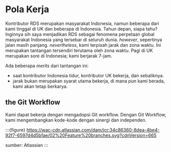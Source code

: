 # Pola Kerja

Kontributor RDS merupakan masyarakat Indonesia, namun beberapa dari kami tinggal di UK dan beberapa di Indonesia. Tahun depan, siapa tahu? Inginnya sih saya menjadikan RDS sebagai fenomena perpetaan global masyarakat Indonesia yang tersebar di seluruh dunia. _however_, sepertinya jalan masih panjang. _nevertheless_, kami terpisah jarak dan zona waktu. Ini merupakan tantangan tersendiri terutama oleh zona waktu. Pagi di UK merupakan sore di Indonesia; kami berjarak 7-jam.

Ada beberapa _merits_ dari tantangan ini:
- saat kontributor Indonesia tidur, kontributor UK bekerja, dan sebaliknya.
- jarak bukan merupakan syarat utama bekerja, di mana pun kami berada, kami akan tetap berkarya.

## the Git Workflow

Kami dapat bekerja dengan mengadopsi Git workflow. Dengan Git Workflow, kami mengembangkan kode-kode dengan sinergi dan independen.

:::{figure} https://wac-cdn.atlassian.com/dam/jcr:34c86360-8dea-4be4-92f7-6597d4d5bfae/02%20Feature%20branches.svg?cdnVersion=665

sumber: Atlassian
:::